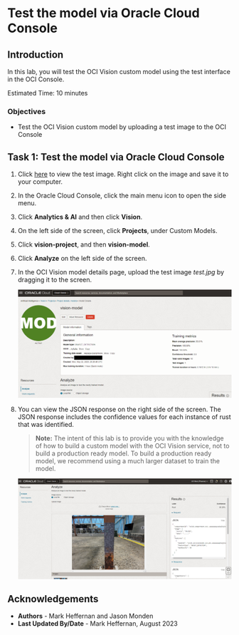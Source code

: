 # Test the model via Oracle Cloud Console

## Introduction

In this lab, you will test the OCI Vision custom model using the test interface in the OCI Console.

Estimated Time: 10 minutes

### Objectives

- Test the OCI Vision custom model by uploading a test image to the OCI Console

## Task 1: Test the model via Oracle Cloud Console

1. Click [here](https://github.com/oracle-livelabs/oci/raw/main/oci-vision-inventory/images/model/utility_pole_test.jpg) to view the test image. Right click on the image and save it to your computer.

2. In the Oracle Cloud Console, click the main menu icon to open the side menu.
3. Click **Analytics & AI** and then click **Vision**.
4. On the left side of the screen, click **Projects**, under Custom Models.
5. Click **vision-project**, and then **vision-model**.
6. Click **Analyze** on the left side of the screen.
7. In the OCI Vision model details page, upload the test image *test.jpg* by dragging it to the screen.

   ![Test the OCI Vision model - 1](../images/test_model1.png)

8. You can view the JSON response on the right side of the screen. The JSON response includes the confidence values for each instance of rust that was identified.

      > **Note:** The intent of this lab is to provide you with the knowledge of how to build a custom model with the OCI Vision service, not to build a production ready model. To build a production ready model, we recommend using a much larger dataset to train the model.

      ![Test the OCI Vision model - 2](../images/test_model2.png)

## Acknowledgements

* **Authors** - Mark Heffernan and Jason Monden
* **Last Updated By/Date** - Mark Heffernan, August 2023
